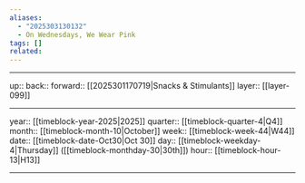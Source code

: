 ```yaml
---
aliases:
  - "2025303130132"
  - On Wednesdays, We Wear Pink
tags: []
related:
---
```




***

up:: 
back:: 
forward:: [[2025301170719|Snacks & Stimulants]]
layer:: [[layer-099]]

***

year:: [[timeblock-year-2025|2025]]
quarter:: [[timeblock-quarter-4|Q4]]
month:: [[timeblock-month-10|October]]
week:: [[timeblock-week-44|W44]]
date:: [[timeblock-date-Oct30|Oct 30]]
day:: [[timeblock-weekday-4|Thursday]] ([[timeblock-monthday-30|30th]])
hour:: [[timeblock-hour-13|H13]]

***
